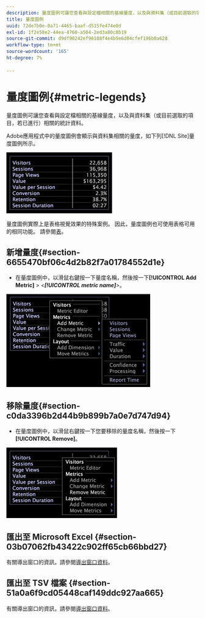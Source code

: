 ```yaml
---
description: 量度圖例可讓您查看與設定檔相關的基線量度，以及與資料集（或目前選取的項目，若已進行）相關的統計資料。
title: 量度圖例
uuid: 72de7b0e-0a71-4465-baaf-d515fe474e0d
exl-id: 1f2e58e2-44ea-4760-a504-2ed3a80c8b19
source-git-commit: d9df90242ef96188f4e4b5e6d04cfef196b0a628
workflow-type: tm+mt
source-wordcount: '165'
ht-degree: 7%

---
```


# 量度圖例{#metric-legends}

量度圖例可讓您查看與設定檔相關的基線量度，以及與資料集（或目前選取的項目，若已進行）相關的統計資料。

Adobe應用程式中的量度圖例會顯示與資料集相關的量度，如下列[!DNL Site]量度圖例所示。

![](assets/lgd_MetricLegend.png)

量度圖例實際上是表格視覺效果的特殊案例。 因此，量度圖例也可使用表格可用的相同功能。 請參閱[表](../../../../home/c-get-started/c-analysis-vis/c-tables/c-tables.md#concept-c632cb8ad9724f90ac5c294d52ae667f)。

## 新增量度{#section-6655470bf06c4d2b82f7a01784552d1e}

* 在量度圖例中，以滑鼠右鍵按一下量度名稱，然後按一下&#x200B;**[!UICONTROL Add Metric]** > *&lt;**[!UICONTROL metric name]**>*。

![](assets/lgd_MetricLegend_addMetric.png)

## 移除量度{#section-c0da3396b2d44b9b899b7a0e7d747d94}

* 在量度圖例中，以滑鼠右鍵按一下您要移除的量度名稱，然後按一下&#x200B;**[!UICONTROL Remove]**。

![](assets/lgd_MetricLegend_removeMetric.png)

## 匯出至 Microsoft Excel {#section-03b07062fb43422c902ff65cb66bbd27}

有關導出窗口的資訊，請參閱[導出窗口資料](../../../../home/c-get-started/c-wk-win-wksp/c-exp-win-data.md#concept-8df61d64ed434cc5a499023c44197349)。

## 匯出至 TSV 檔案 {#section-51a0a6f9cd05448caf149ddc927aa665}

有關導出窗口的資訊，請參閱[導出窗口資料](../../../../home/c-get-started/c-wk-win-wksp/c-exp-win-data.md#concept-8df61d64ed434cc5a499023c44197349)。
